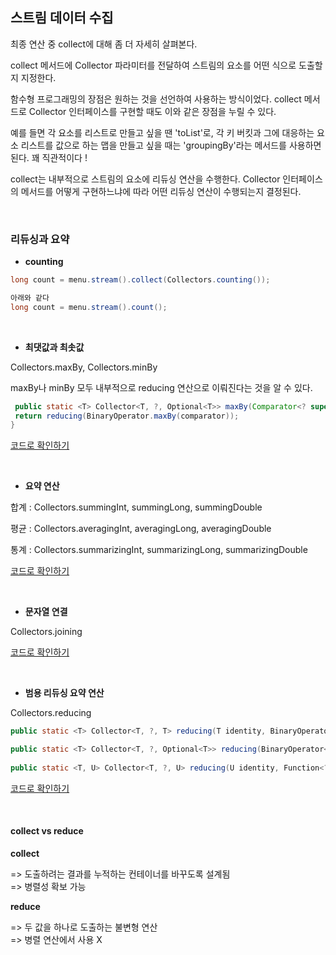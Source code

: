 ## 스트림 데이터 수집

최종 연산 중 collect에 대해 좀 더 자세히 살펴본다. 

collect 메서드에 Collector 파라미터를 전달하여 스트림의 요소를 어떤 식으로 도출할지 지정한다. 

함수형 프로그래밍의 장점은 원하는 것을 선언하여 사용하는 방식이었다. 
collect 메서드로 Collector 인터페이스를 구현할 때도 이와 같은 장점을 누릴 수 있다. 

예를 들면 각 요소를 리스트로 만들고 싶을 땐 'toList'로, 
각 키 버킷과 그에 대응하는 요소 리스트를 값으로 하는 맵을 만들고 싶을 때는 'groupingBy'라는 메서드를 사용하면 된다. 꽤 직관적이다 !

collect는 내부적으로 스트림의 요소에 리듀싱 연산을 수행한다. Collector 인터페이스의 메서드를 어떻게 구현하느냐에 따라 어떤 리듀싱 연산이 수행되는지 결정된다. 

<br>

### 리듀싱과 요약

- **counting**

```java
long count = menu.stream().collect(Collectors.counting());

아래와 같다
long count = menu.stream().count();
```

<br>

- **최댓값과 최솟값**

Collectors.maxBy, Collectors.minBy

maxBy나 minBy 모두 내부적으로 reducing 연산으로 이뤄진다는 것을 알 수 있다.

```java
 public static <T> Collector<T, ?, Optional<T>> maxBy(Comparator<? super T> comparator) {
 return reducing(BinaryOperator.maxBy(comparator));
}
```

[코드로 확인하기](CollectMinMax.java)

<br>

- **요약 연산**

합계 : Collectors.summingInt, summingLong, summingDouble

평균 : Collectors.averagingInt, averagingLong, averagingDouble

통계 : Collectors.summarizingInt, summarizingLong, summarizingDouble


[코드로 확인하기](CollectSumming.java)


<br>

- **문자열 연결**

Collectors.joining

[코드로 확인하기](CollectJoining.java)

<br>

- **범용 리듀싱 요약 연산**

Collectors.reducing

```java
public static <T> Collector<T, ?, T> reducing(T identity, BinaryOperator<T> op)

public static <T> Collector<T, ?, Optional<T>> reducing(BinaryOperator<T> op)
  
public static <T, U> Collector<T, ?, U> reducing(U identity, Function<? super T, ? extends U> mapper, BinaryOperator<U> op) 
```

[코드로 확인하기](CollectReducing.java)

<br>

#### collect vs reduce

**collect**  

=> 도출하려는 결과를 누적하는 컨테이너를 바꾸도록 설계됨 <br>
=> 병렬성 확보 가능



**reduce** 

=> 두 값을 하나로 도출하는 불변형 연산 <br>
=> 병렬 연산에서 사용 X <br>

